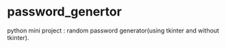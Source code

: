 # password_genertor
python mini project : random password generator(using tkinter and without tkinter).
